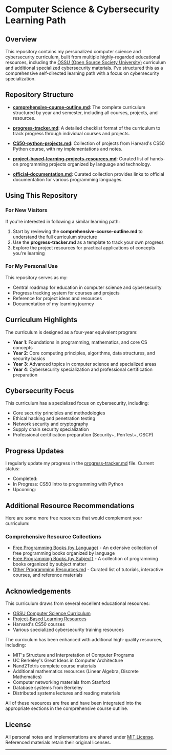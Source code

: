 # Computer Science & Cybersecurity Learning Path

## Overview

This repository contains my personalized computer science and cybersecurity curriculum, built from multiple highly-regarded educational resources, including the [OSSU (Open Source Society University)](https://github.com/ossu/computer-science) curriculum and additional specialized cybersecurity materials. I've structured this as a comprehensive self-directed learning path with a focus on cybersecurity specialization.

## Repository Structure

- **[comprehensive-course-outline.md](comprehensive-course-outline.md)**: The complete curriculum structured by year and semester, including all courses, projects, and resources.
  
- **[progress-tracker.md](progress-tracker.md)**: A detailed checklist format of the curriculum to track progress through individual courses and projects.
  
- **[CS50-python-projects.md](CS50-python-projects.md)**: Collection of projects from Harvard's CS50 Python course, with my implementations and notes.
  
- **[project-based-learning-projects-resources.md](project-based-learning-projects-resources.md)**: Curated list of hands-on programming projects organized by language and technology.
- **[official-documentation.md](official-documentation.md)**: Curated collection provides links to official documentation for various programming languages.

## Using This Repository

### For New Visitors

If you're interested in following a similar learning path:

1. Start by reviewing the **comprehensive-course-outline.md** to understand the full curriculum structure
2. Use the **progress-tracker.md** as a template to track your own progress
3. Explore the project resources for practical applications of concepts you're learning

### For My Personal Use

This repository serves as my:
- Central roadmap for education in computer science and cybersecurity
- Progress tracking system for courses and projects
- Reference for project ideas and resources
- Documentation of my learning journey

## Curriculum Highlights

The curriculum is designed as a four-year equivalent program:

- **Year 1**: Foundations in programming, mathematics, and core CS concepts
- **Year 2**: Core computing principles, algorithms, data structures, and security basics
- **Year 3**: Advanced topics in computer science and specialized areas
- **Year 4**: Cybersecurity specialization and professional certification preparation

## Cybersecurity Focus

This curriculum has a specialized focus on cybersecurity, including:

- Core security principles and methodologies
- Ethical hacking and penetration testing
- Network security and cryptography
- Supply chain security specialization
- Professional certification preparation (Security+, PenTest+, OSCP)

## Progress Updates

I regularly update my progress in the [progress-tracker.md](progress-tracker.md) file. Current status:
- Completed: 
- In Progress: CS50 Intro to programming with Python
- Upcoming:

## Additional Resource Recommendations

Here are some more free resources that would complement your curriculum:

### Comprehensive Resource Collections
- [Free Programming Books (by Language)](https://github.com/EbookFoundation/free-programming-books/blob/main/books/free-programming-books-langs.md) - An extensive collection of free programming books organized by language
- [Free Programming Books (by Subject)](https://github.com/EbookFoundation/free-programming-books/blob/main/books/free-programming-books-subjects.md) - A collection of programming books organized by subject matter
- [Other Programming Resources.md](Other%20Programming%20Resources.md) - Curated list of tutorials, interactive courses, and reference materials

## Acknowledgements

This curriculum draws from several excellent educational resources:
- [OSSU Computer Science Curriculum](https://github.com/ossu/computer-science)
- [Project-Based Learning Resources](https://github.com/practical-tutorials/project-based-learning)
- Harvard's CS50 courses
- Various specialized cybersecurity training resources

The curriculum has been enhanced with additional high-quality resources, including:

- MIT's Structure and Interpretation of Computer Programs
- UC Berkeley's Great Ideas in Computer Architecture
- Nand2Tetris complete course materials
- Additional mathematics resources (Linear Algebra, Discrete Mathematics)
- Computer networking materials from Stanford
- Database systems from Berkeley
- Distributed systems lectures and reading materials

All of these resources are free and have been integrated into the appropriate sections in the comprehensive course outline.

## License

All personal notes and implementations are shared under [MIT License](LICENSE). Referenced materials retain their original licenses.

---

